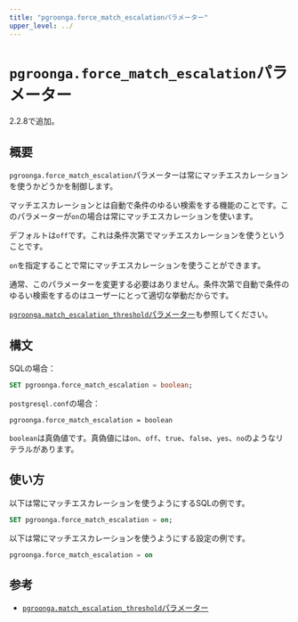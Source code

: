 ```yaml
---
title: "pgroonga.force_match_escalationパラメーター"
upper_level: ../
---
```


# `pgroonga.force_match_escalation`パラメーター

2.2.8で追加。

## 概要

`pgroonga.force_match_escalation`パラメーターは常にマッチエスカレーションを使うかどうかを制御します。

マッチエスカレーションとは自動で条件のゆるい検索をする機能のことです。このパラメーターが`on`の場合は常にマッチエスカレーションを使います。

デフォルトは`off`です。これは条件次第でマッチエスカレーションを使うということです。

`on`を指定することで常にマッチエスカレーションを使うことができます。

通常、このパラメーターを変更する必要はありません。条件次第で自動で条件のゆるい検索をするのはユーザーにとって適切な挙動だからです。

[`pgroonga.match_escalation_threshold`パラメーター][match-escalation-threshold]も参照してください。

## 構文

SQLの場合：

```sql
SET pgroonga.force_match_escalation = boolean;
```

`postgresql.conf`の場合：

```text
pgroonga.force_match_escalation = boolean
```

`boolean`は真偽値です。真偽値には`on`、`off`、`true`、`false`、`yes`、`no`のようなリテラルがあります。

## 使い方

以下は常にマッチエスカレーションを使うようにするSQLの例です。

```sql
SET pgroonga.force_match_escalation = on;
```

以下は常にマッチエスカレーションを使うようにする設定の例です。

```sql
pgroonga.force_match_escalation = on
```

## 参考

  * [`pgroonga.match_escalation_threshold`パラメーター][match-escalation-threshold]

[match-escalation-threshold]:match-escalation-threshold.html
